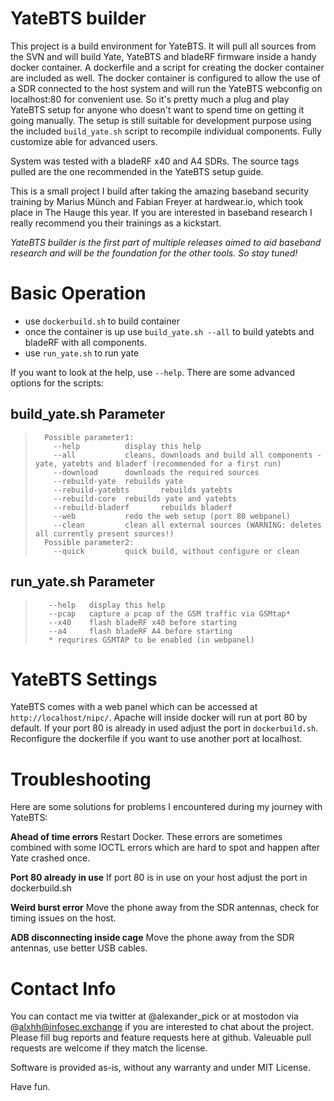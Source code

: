 # YateBTS builder

This project is a build environment for YateBTS. It will pull all sources from the SVN and will build Yate, YateBTS and bladeRF firmware inside a handy docker container. A dockerfile and a script for creating the docker container are included as well. The docker container is configured to allow the use of a SDR connected to the host system and will run the YateBTS webconfig on localhost:80 for convenient use. So it's pretty much a plug and play YateBTS setup for anyone who doesn't want to spend time on getting it going manually. The setup is still suitable for development purpose using the included `build_yate.sh` script to recompile individual components. Fully customize able for advanced users. 

System was tested with a bladeRF x40 and A4 SDRs. The source tags pulled are the one recommended in the YateBTS setup guide.

This is a small project I build after taking the amazing baseband security training by Marius Münch and Fabian Freyer at hardwear.io, which took place in The Hauge this year. If you are interested in baseband research I really recommend you their trainings as a kickstart.

*YateBTS builder is the first part of multiple releases aimed to aid baseband research and will be the foundation for the other tools. So stay tuned!*

# Basic Operation

- use `dockerbuild.sh` to build container
- once the container is up use `build_yate.sh --all` to build yatebts and bladeRF with all components.
- use `run_yate.sh` to run yate

If you want to look at the help, use `--help`. There are some advanced options for the scripts:

## build_yate.sh Parameter

> 		Possible parameter1:
>         --help          display this help
>         --all           cleans, downloads and build all components - yate, yatebts and bladerf (recommended for a first run)
>         --download      downloads the required sources
>         --rebuild-yate  rebuilds yate
>         --rebuild-yatebts       rebuilds yatebts
>         --rebuild-core  rebuilds yate and yatebts
>         --rebuild-bladerf       rebuilds bladerf
>         --web           redo the web setup (port 80 webpanel)
>         --clean         clean all external sources (WARNING: deletes all currently present sources!)
> 		Possible parameter2:
>         --quick         quick build, without configure or clean

## run_yate.sh Parameter

>        --help   display this help
>        --pcap   capture a pcap of the GSM traffic via GSMtap*
>        --x40    flash bladeRF x40 before starting
>        --a4     flash bladeRF A4 before starting
>        * requrires GSMTAP to be enabled (in webpanel)

# YateBTS Settings

YateBTS comes with a web panel which can be accessed at `http://localhost/nipc/`. Apache will inside docker will run at port 80 by default. If your port 80 is already in used adjust the port in `dockerbuild.sh`. Reconfigure the dockerfile if you want to use another port at localhost.

# Troubleshooting

Here are some solutions for problems I encountered during my journey with YateBTS:

**Ahead of time errors**
Restart Docker. These errors are sometimes combined with some IOCTL errors which are hard to spot and happen after Yate crashed once.

**Port 80 already in use**
If port 80 is in use on your host adjust the port in dockerbuild.sh

**Weird burst error**
Move the phone away from the SDR antennas, check for timing issues on the host.

**ADB disconnecting inside cage**
Move the phone away from the SDR antennas, use better USB cables.

# Contact Info

You can contact me via twitter at @alexander_pick or at mostodon via @alxhh@infosec.exchange if you are interested to chat about the project. Please fill bug reports and feature requests here at github. Valeuable pull requests are welcome if they match the license.

Software is provided as-is, without any warranty and under MIT License.

Have fun.
